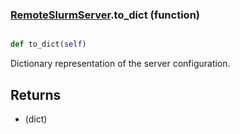 ### [RemoteSlurmServer](RemoteSlurmServer.md).to_dict (function)


```py

def to_dict(self)

```



Dictionary representation of the server configuration.

Returns
----------
* (dict)

